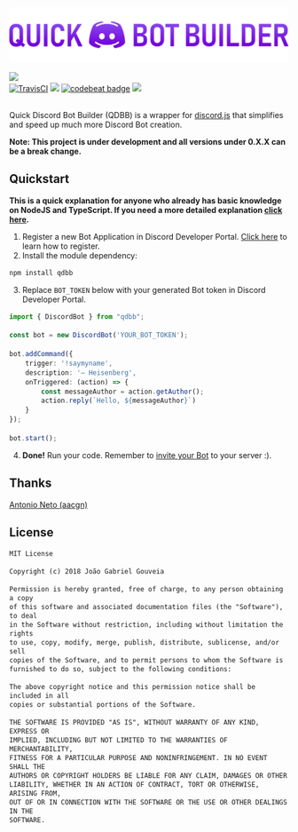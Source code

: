 <p align="center">
    <img src="https://raw.githubusercontent.com/gabrielgouv/QuickDiscordBotBuilder/master/qdbb-header.png" alt="Header">
</p>
<a href="https://nodei.co/npm/qdbb/"><img src="https://nodei.co/npm/qdbb.png"></a>
<br>
<a href="https://travis-ci.org/gabrielgouv/QuickDiscordBotBuilder"><img src="https://travis-ci.org/gabrielgouv/QuickDiscordBotBuilder.svg?branch=master" alt="TravisCI"></a>
<a href="https://david-dm.org/gabrielgouv/QuickDiscordBotBuilder" title="dependencies status"><img src="https://david-dm.org/gabrielgouv/QuickDiscordBotBuilder/status.svg"/></a>
<a href="https://codebeat.co/projects/github-com-gabrielgouv-quickdiscordbotbuilder-master"><img alt="codebeat badge" src="https://codebeat.co/badges/d7fb7509-513e-4b3a-a552-79ae80b3a551" /></a>
<a class="badge-align" href="https://www.codacy.com/app/GabrielGouv/QuickDiscordBotBuilder?utm_source=github.com&amp;utm_medium=referral&amp;utm_content=gabrielgouv/QuickDiscordBotBuilder&amp;utm_campaign=Badge_Grade"><img src="https://api.codacy.com/project/badge/Grade/9f2a43fc09b34bf590a1fc042986b3ce"/></a>
<br><br>

Quick Discord Bot Builder (QDBB) is a wrapper for [discord.js](https://github.com/discordjs/discord.js/) that simplifies and speed up much more Discord Bot creation.

**Note: This project is under development and all versions under 0.X.X can be a break change.**

## Quickstart

**This is a quick explanation for anyone who already has basic knowledge on NodeJS and TypeScript. If you need a more detailed explanation [click here](https://github.com/gabrielgouv/QuickDiscordBotBuilder/wiki/Getting-Started).**

1. Register a new Bot Application in Discord Developer Portal. [Click here](https://github.com/gabrielgouv/QuickDiscordBotBuilder/wiki/Registering-a-Discord-Bot-in-developer-portal) to learn how to register.
2. Install the module dependency:
```bash
npm install qdbb
```

3. Replace ```BOT_TOKEN``` below with your generated Bot token in Discord Developer Portal.

```typescript
import { DiscordBot } from "qdbb";

const bot = new DiscordBot('YOUR_BOT_TOKEN');

bot.addCommand({
    trigger: '!saymyname',
    description: '— Heisenberg',
    onTriggered: (action) => {
        const messageAuthor = action.getAuthor();
        action.reply(`Hello, ${messageAuthor}`)
    }
});

bot.start();
```

4. **Done!** Run your code. Remember to [invite your Bot](https://github.com/gabrielgouv/QuickDiscordBotBuilder/wiki/Registering-a-Discord-Bot-in-developer-portal#inviting-your-bot) to your server :).

## Thanks
[Antonio Neto (aacgn)](https://github.com/aacgn)

## License
```
MIT License

Copyright (c) 2018 João Gabriel Gouveia

Permission is hereby granted, free of charge, to any person obtaining a copy
of this software and associated documentation files (the "Software"), to deal
in the Software without restriction, including without limitation the rights
to use, copy, modify, merge, publish, distribute, sublicense, and/or sell
copies of the Software, and to permit persons to whom the Software is
furnished to do so, subject to the following conditions:

The above copyright notice and this permission notice shall be included in all
copies or substantial portions of the Software.

THE SOFTWARE IS PROVIDED "AS IS", WITHOUT WARRANTY OF ANY KIND, EXPRESS OR
IMPLIED, INCLUDING BUT NOT LIMITED TO THE WARRANTIES OF MERCHANTABILITY,
FITNESS FOR A PARTICULAR PURPOSE AND NONINFRINGEMENT. IN NO EVENT SHALL THE
AUTHORS OR COPYRIGHT HOLDERS BE LIABLE FOR ANY CLAIM, DAMAGES OR OTHER
LIABILITY, WHETHER IN AN ACTION OF CONTRACT, TORT OR OTHERWISE, ARISING FROM,
OUT OF OR IN CONNECTION WITH THE SOFTWARE OR THE USE OR OTHER DEALINGS IN THE
SOFTWARE.
```
